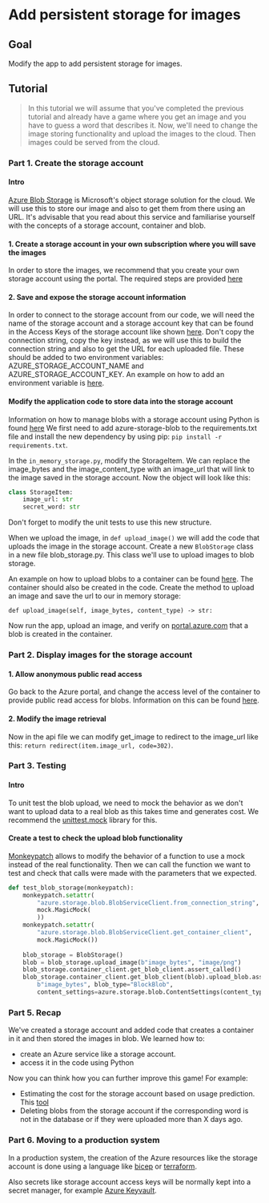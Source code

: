 # Add persistent storage for images

## Goal

Modify the app to add persistent storage for images.

## Tutorial

> In this tutorial we will assume that you've completed the previous tutorial
and already have a game where you get an image and you have to guess a word that describes it.
Now, we'll need to change the image storing functionality and upload the images to the cloud.
Then images could be served from the cloud.

### Part 1. Create the storage account

#### Intro

[Azure Blob Storage](https://docs.microsoft.com/azure/storage/blobs/) is Microsoft's object storage solution
 for the cloud. We will use this to store our image and also to get them from there using an URL. It's advisable that
 you read about this service and familiarise yourself with the concepts of a storage account, container and blob.

#### 1. Create a storage account in your own subscription where you will save the images

In order to store the images, we recommend that you create your own storage account using the portal.
The required steps are provided [here](https://docs.microsoft.com/azure/storage/common/storage-account-create?tabs=azure-portal)

#### 2. Save and expose the storage account information

In order to connect to the storage account from our code, we will need the name of the storage account and a
 storage account key that can be found in the Access Keys of the storage account like shown
 [here](https://docs.microsoft.com/azure/storage/blobs/storage-quickstart-blobs-python#copy-your-credentials-from-the-azure-portal).
Don't copy the connection string, copy the key instead, as we will use this to build the connection string
 and also to get the URL for each uploaded file.
These should be added to two environment variables: AZURE_STORAGE_ACCOUNT_NAME and AZURE_STORAGE_ACCOUNT_KEY.
An example on how to add an environment variable is [here](https://docs.microsoft.com/azure/storage/blobs/storage-quickstart-blobs-python#configure-your-storage-connection-string).

#### Modify the application code to store data into the storage account

Information on how to manage blobs with a storage account using Python is found [here](https://docs.microsoft.com/azure/storage/blobs/storage-quickstart-blobs-python)
We first need to add azure-storage-blob to the requirements.txt file and install the new dependency by using pip:
`pip install -r requirements.txt`.

In the `in_memory_storage.py`, modify the StorageItem.
We can replace the image_bytes and the image_content_type with an image_url that will link to the image saved in the storage account.
Now the object will look like this:

```python
class StorageItem:
    image_url: str
    secret_word: str
```

Don't forget to modify the unit tests to use this new structure.

When we upload the image, in `def upload_image()` we will add the code that uploads the image in the storage account.
Create a new `BlobStorage` class in a new file blob_storage.py. This class we'll use to upload images to blob storage.

An example on how to upload blobs to a container can be found [here](https://docs.microsoft.com/azure/storage/blobs/storage-quickstart-blobs-python?#upload-blobs-to-a-container).
The container should also be created in the code.
Create the method to upload an image and save the url to our in memory storage:

`def upload_image(self, image_bytes, content_type) -> str:`

Now run the app, upload an image, and verify on [portal.azure.com](https://portal.azure.com) 
that a blob is created in the container.

### Part 2. Display images for the storage account

#### 1. Allow anonymous public read access

Go back to the Azure portal, and change the access level of the container to provide public read access for blobs.
Information on this can be found [here](https://docs.microsoft.com/en-us/azure/storage/blobs/anonymous-read-access-configure?tabs=portal#about-anonymous-public-read-access).

#### 2. Modify the image retrieval

Now in the api file we can modify get_image to redirect to the image_url like this:
`return redirect(item.image_url, code=302)`.

### Part 3. Testing

#### Intro

To unit test the blob upload, we need to mock the behavior as we don't want to upload data to a real blob as this takes time and generates cost.
We recommend the [unittest.mock](https://docs.python.org/3/library/unittest.mock.html) library for this.

#### Create a test to check the upload blob functionality

[Monkeypatch](https://docs.pytest.org/en/7.1.x/how-to/monkeypatch.html) allows to modify the behavior of a function to use a mock instead of the real functionality.
Then we can call the function we want to test and check that calls were made with the parameters that we expected.

```python
def test_blob_storage(monkeypatch):
    monkeypatch.setattr(
        "azure.storage.blob.BlobServiceClient.from_connection_string", 
        mock.MagicMock(
        ))
    monkeypatch.setattr(
        "azure.storage.blob.BlobServiceClient.get_container_client",
        mock.MagicMock())
    
    blob_storage = BlobStorage()
    blob = blob_storage.upload_image(b"image_bytes", "image/png")
    blob_storage.container_client.get_blob_client.assert_called()
    blob_storage.container_client.get_blob_client(blob).upload_blob.assert_called_with(
        b"image_bytes", blob_type="BlockBlob", 
        content_settings=azure.storage.blob.ContentSettings(content_type="image/png"))
```

### Part 5. Recap

We've created a storage account and added code that creates a container in it and then  stored the images in blob.
We learned how to:

- create an Azure service like a storage account. 
- access it in the code using Python

Now you can think how you can further improve this game! For example:

- Estimating the cost for the storage account based on usage prediction. This [tool](https://azure.microsoft.com/pricing/calculator/)
- Deleting blobs from the storage account if the corresponding word is not in the database or if they were uploaded more than X days ago.

### Part 6. Moving to a production system

In a production system, the creation of the Azure resources like the storage account is done using a language like
 [bicep](https://docs.microsoft.com/azure/azure-resource-manager/bicep) or [terraform](https://www.terraform.io/).

Also secrets like storage account access keys will be normally kept into a secret manager, for example
 [Azure Keyvault](https://azure.microsoft.com/services/key-vault/).
